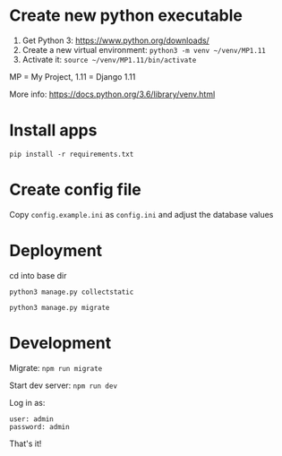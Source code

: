 Create new python executable
===============================
1. Get Python 3: https://www.python.org/downloads/
2. Create a new virtual environment: `python3 -m venv ~/venv/MP1.11`
3. Activate it: `source ~/venv/MP1.11/bin/activate`

MP = My Project, 1.11 = Django 1.11

More info: https://docs.python.org/3.6/library/venv.html

Install apps
===============
`pip install -r requirements.txt`

Create config file
=====================
Copy `config.example.ini` as `config.ini` and adjust the database values

Deployment
============
cd into base dir

`python3 manage.py collectstatic`

`python3 manage.py migrate`

Development
=======================
Migrate: `npm run migrate`

Start dev server: `npm run dev`

Log in as:

    user: admin
    password: admin

That's it!
